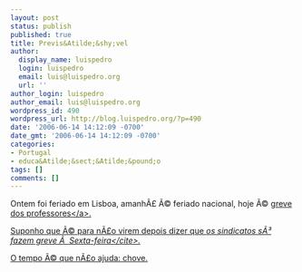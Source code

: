 ```yaml
---
layout: post
status: publish
published: true
title: Previs&Atilde;&shy;vel
author:
  display_name: luispedro
  login: luispedro
  email: luis@luispedro.org
  url: ''
author_login: luispedro
author_email: luis@luispedro.org
wordpress_id: 490
wordpress_url: http://blog.luispedro.org/?p=490
date: '2006-06-14 14:12:09 -0700'
date_gmt: '2006-06-14 14:12:09 -0700'
categories:
- Portugal
- educa&Atilde;&sect;&Atilde;&pound;o
tags: []
comments: []
---
```

<p>Ontem foi feriado em Lisboa, amanh&Atilde;&pound; &Atilde;&copy; feriado nacional, hoje &Atilde;&copy; <a href="http:&#47;&#47;www.publico.clix.pt&#47;shownews.asp?id=1260865&idCanal=21">greve dos professores<&#47;a>.</p>
<p>Suponho que &Atilde;&copy; para n&Atilde;&pound;o virem depois dizer que <cite>os sindicatos s&Atilde;&sup3; fazem greve &Atilde;&nbsp; Sexta-feira<&#47;cite>.</p>
<p>O tempo &Atilde;&copy; que n&Atilde;&pound;o ajuda: chove.</p>
